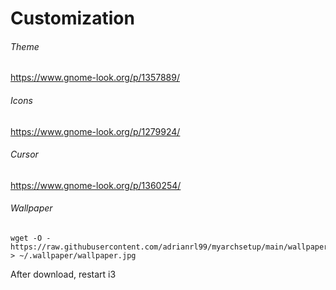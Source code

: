 # Customization



###### Theme

https://www.gnome-look.org/p/1357889/



###### Icons

https://www.gnome-look.org/p/1279924/



###### Cursor

https://www.gnome-look.org/p/1360254/




###### Wallpaper

```shell
wget -O - https://raw.githubusercontent.com/adrianrl99/myarchsetup/main/wallpaper/wallpaper.jpg > ~/.wallpaper/wallpaper.jpg
```

After download, restart i3
